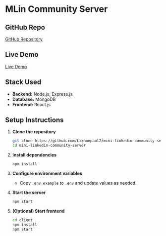 # MLin Community Server

## GitHub Repo
[GitHub Repository](https://github.com/Likhonpaul2/mini-linkedin-community-server)

## Live Demo
[Live Demo](https://mini-linkedin-community.web.app/)

## Stack Used
- **Backend:** Node.js, Express.js
- **Database:** MongoDB
- **Frontend:** React.js 

## Setup Instructions

1. **Clone the repository**
    ```bash
    git clone https://github.com/Likhonpaul2/mini-linkedin-community-server
    cd mini-linkedin-community-server
    ```

2. **Install dependencies**
    ```bash
    npm install
    ```

3. **Configure environment variables**
    - Copy `.env.example` to `.env` and update values as needed.

4. **Start the server**
    ```bash
    npm start
    ```

5. **(Optional) Start frontend**
    ```bash
    cd client
    npm install
    npm start
    ```